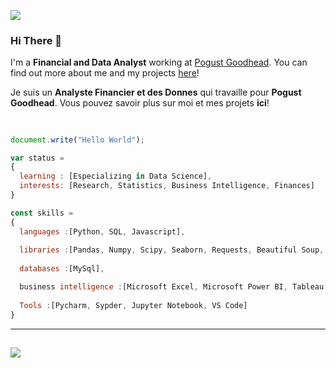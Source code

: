 ![](https://komarev.com/ghpvc/?username=LeonardoTerra)
### Hi There 👋
I'm a **Financial and Data Analyst** working at [Pogust Goodhead](https://pogustgoodhead.com). 
You can find out more about me and my projects [here](https://linktr.ee/leonardoterra)!

Je suis un **Analyste Financier et des Donnes** qui travaille pour **Pogust Goodhead**.
Vous pouvez savoir plus sur moi et mes projets **ici**!
##

```js

document.write("Hello World");

var status = 
{ 
  learning : [Especializing in Data Science],
  interests: [Research, Statistics, Business Intelligence, Finances]
}

const skills = 
{
  languages :[Python, SQL, Javascript],
  
  libraries :[Pandas, Numpy, Scipy, Seaborn, Requests, Beautiful Soup, Selenium],
  
  databases :[MySql],

  business intelligence :[Microsoft Excel, Microsoft Power BI, Tableau, Qlik Sense],
  
  Tools :[Pycharm, Sypder, Jupyter Notebook, VS Code]
}
```
---
##
<div>
  <a href="https://www.linkedin.com/in/leonardo-terra-97b592124/" target="_blank"><img src="https://img.shields.io/badge/LinkedIn-0077B5?style=for-the-badge&logo=linkedin&logoColor=white"></a>
</div>

<!---
LeonardoTerra/LeonardoTerra is a ✨ special ✨ repository because its `README.md` (this file) appears on your GitHub profile.
You can click the Preview link to take a look at your changes.
--->
